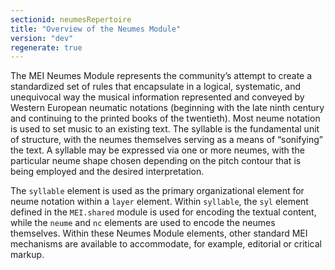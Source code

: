 ```yaml
---
sectionid: neumesRepertoire
title: "Overview of the Neumes Module"
version: "dev"
regenerate: true
---
```


The MEI Neumes Module represents the community’s attempt to create a standardized set of rules that encapsulate in a logical, systematic, and unequivocal way the musical information represented and conveyed by Western European neumatic notations (beginning with the late ninth century and continuing to the printed books of the twentieth). Most neume notation is used to set music to an existing text. The syllable is the fundamental unit of structure, with the neumes themselves serving as a means of “sonifying” the text. A syllable may be expressed via one or more neumes, with the particular neume shape chosen depending on the pitch contour that is being employed and the desired interpretation. 

The `syllable` element is used as the primary organizational element for neume notation within a `layer` element. Within `syllable`, the `syl` element defined in the `MEI.shared` module is used for encoding the textual content, while the `neume` and `nc` elements are used to encode the neumes themselves. Within these Neumes Module elements, other standard MEI mechanisms are available to accommodate, for example, editorial or critical markup.



